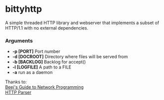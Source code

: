 # bittyhttp

A simple threaded HTTP library and webserver that implements a subset of HTTP/1.1 with no external dependencies.

### Arguments

- __-p [PORT]__ Port number
- __-d [DOCROOT]__ Directory where files will be served from
- __-b [BACKLOG]__ Backlog for accept()
- __-l [LOGFILE]__ A path to a FILE
- __-a__ run as a daemon


Thanks to:    
[Beej's Guide to Network Programming](http://beej.us/guide/bgnet/output/print/bgnet_USLetter_2.pdf)    
[HTTP Parser](https://github.com/nodejs/http-parser)
